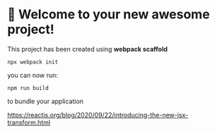 # 🚀 Welcome to your new awesome project!

This project has been created using **webpack scaffold**
```
npx webpack init
```
you can now run:
```
npm run build
```
to bundle your application

https://reactjs.org/blog/2020/09/22/introducing-the-new-jsx-transform.html

